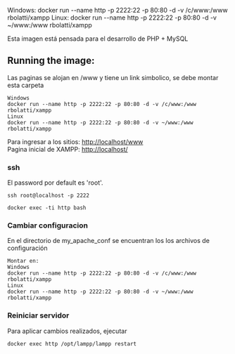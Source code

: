 Windows:
docker run --name http -p 2222:22 -p 80:80 -d -v /c/www:/www rbolatti/xampp
Linux:
docker run --name http -p 2222:22 -p 80:80 -d -v ~/www:/www rbolatti/xampp




Esta imagen está pensada para el desarrollo de PHP + MySQL


## Running the image:

Las paginas se alojan en /www y tiene un link simbolico, se debe montar esta carpeta

```
Windows
docker run --name http -p 2222:22 -p 80:80 -d -v /c/www:/www rbolatti/xampp
Linux
docker run --name http -p 2222:22 -p 80:80 -d -v ~/www:/www rbolatti/xampp

```

Para ingresar a los sitios: [http://localhost/www](http://localhost/www)    
Pagina inicial de XAMPP: [http://localhost/](http://localhost/)



### ssh

El password por default es 'root'.

```
ssh root@localhost -p 2222
```


```
docker exec -ti http bash
```


### Cambiar configuracion 

En el directorio de my_apache_conf se encuentran los los archivos de configuración

```
Montar en:
Windows
docker run --name http -p 2222:22 -p 80:80 -d -v /c/www:/www rbolatti/xampp
Linux
docker run --name http -p 2222:22 -p 80:80 -d -v ~/www:/www rbolatti/xampp

```

### Reiniciar servidor

Para aplicar cambios realizados, ejecutar
```
docker exec http /opt/lampp/lampp restart
```
